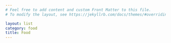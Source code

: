 ```yaml
---
# Feel free to add content and custom Front Matter to this file.
# To modify the layout, see https://jekyllrb.com/docs/themes/#overriding-theme-defaults

layout: list
category: food
title: Food
---
```

